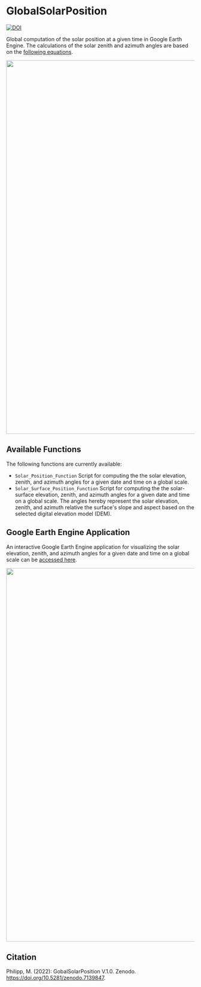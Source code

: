 # GlobalSolarPosition
[![DOI](https://zenodo.org/badge/544945169.svg)](https://zenodo.org/badge/latestdoi/544945169)

Global computation of the solar position at a given time in Google Earth Engine. The calculations of the solar zenith and azimuth angles are based on the [following equations](https://gml.noaa.gov/grad/solcalc/solareqns.PDF).

<img src="img/solar-surface-animation.gif" width=1000>


## Available Functions

The following functions are currently available:

* `Solar_Position_Function` Script for computing the the solar elevation, zenith, and azimuth angles for a given date and time on a global scale.
* `Solar_Surface_Position_Function` Script for computing the the solar-surface elevation, zenith, and azimuth angles for a given date and time on a global scale. The angles hereby represent the solar elevation, zenith, and azimuth relative the surface's slope and aspect based on the selected digital elevation model (DEM).


## Google Earth Engine Application

An interactive Google Earth Engine application for visualizing the solar elevation, zenith, and azimuth angles for a given date and time on a global scale can be [accessed here](https://mbalthasarphilipp.users.earthengine.app/view/globalsolarposition).

<img src="img/solar-surface-animation.gif" width=1000>

## Citation
Philipp, M. (2022): GobalSolarPosition V.1.0. Zenodo. https://doi.org/10.5281/zenodo.7139847.

